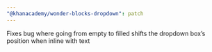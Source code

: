 ```yaml
---
"@khanacademy/wonder-blocks-dropdown": patch
---
```


Fixes bug where going from empty to filled shifts the dropdown box’s position when inline with text
